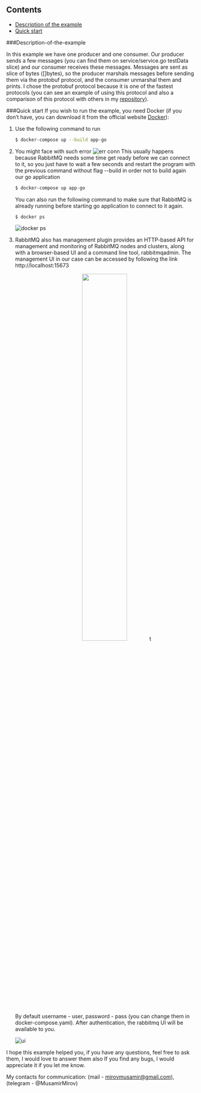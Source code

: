 ## Contents
- [Description of the example](#Description-of-the-example)
- [Quick start](#Quick-start)

###Description-of-the-example
    
In this example we have one producer and one consumer. 
Our producer sends a few messages (you can find them on service/service.go testData slice) 
and our consumer receives these messages. Messages are sent as slice of bytes ([]bytes), 
so the producer marshals messages before sending them via the protobuf protocol, and the consumer unmarshal them and prints.
I chose the protobuf protocol because it is one of the fastest protocols 
(you can see  an example of using this protocol and also a comparison of this protocol with others in my [repository](https://github.com/Musamir/performance/tree/main/encoding-decoding)).
    
###Quick start
If you wish to run the example, you need Docker (if you don’t have, you can download it from the official website [Docker](https://www.docker.com/get-started)):

1. Use the following command to run
    ```sh
    $ docker-compose up --build app-go
    ```
2. You might face with such error ![err conn](https://user-images.githubusercontent.com/43841786/145704473-88347618-040d-4410-b7e5-c5d37950ba21.png)
   This usually happens because RabbitMQ needs some time get ready before we can connect to it, so you just have to wait a few seconds and restart the program with the previous command without flag --build in order not to build again our go application
    ```sh
    $ docker-compose up app-go
    ```
   You can also run the following command to make sure that RabbitMQ is already running before starting go application to connect to it again.
    ```sh
    $ docker ps
    ```
   ![docker ps](https://user-images.githubusercontent.com/43841786/145704920-a1a99ba4-1c3b-4298-9958-faf7be4e9efd.png)
3. RabbitMQ also has management plugin provides an HTTP-based API for management and monitoring of RabbitMQ nodes and clusters, along with a browser-based UI and a command line tool, rabbitmqadmin.
   The management UI in our case can be accessed by following the link http://localhost:15673
    
    <p align="center" width="100%">
       <img src="https://user-images.githubusercontent.com/43841786/145705321-6903b0be-2cfd-44e8-940e-860ac48b2a40.png" width="50%">t
    </p>
    By default username - user, password - pass (you can change them in docker-compose.yaml).
    After authentication, the rabbitmq UI will be available to you.
   
   ![ui](https://user-images.githubusercontent.com/43841786/145705739-6cbcd047-dcc8-4a0e-84c8-5680edec7338.png)


I hope this example helped you, if you have any questions, feel free to ask them,
I would love to answer them also If you find any bugs, I would appreciate it if you let me know.

My contacts for communication: (mail - mirovmusamir@gmail.com), (telegram - @MusamirMirov)